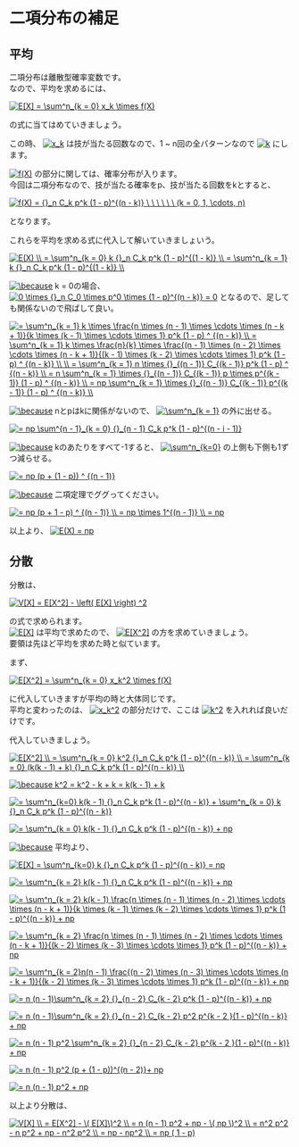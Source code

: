 # 二項分布の補足

## 平均

二項分布は離散型確率変数です。  
なので、平均を求めるには、

<a href="https://www.codecogs.com/eqnedit.php?latex=E[X]&space;=&space;\sum^n_{k&space;=&space;0}&space;x_k&space;\times&space;f(X)" target="_blank"><img src="https://latex.codecogs.com/gif.latex?E[X]&space;=&space;\sum^n_{k&space;=&space;0}&space;x_k&space;\times&space;f(X)" title="E[X] = \sum^n_{k = 0} x_k \times f(X)" /></a>

の式に当てはめていきましょう。

この時、
<a href="https://www.codecogs.com/eqnedit.php?latex=x_k" target="_blank"><img src="https://latex.codecogs.com/gif.latex?x_k" title="x_k" /></a>
は技が当たる回数なので、1 ~ n回の全パターンなので
<a href="https://www.codecogs.com/eqnedit.php?latex=k" target="_blank"><img src="https://latex.codecogs.com/gif.latex?k" title="k" /></a>
にします。

<a href="https://www.codecogs.com/eqnedit.php?latex=f(X)" target="_blank"><img src="https://latex.codecogs.com/gif.latex?f(X)" title="f(X)" /></a>
の部分に関しては、確率分布が入ります。  
今回は二項分布なので、技が当たる確率をp、技が当たる回数をkとすると、  

<a href="https://www.codecogs.com/eqnedit.php?latex=f(X)&space;=&space;{}_n&space;C_k&space;p^k&space;(1&space;-&space;p)^{(n&space;-&space;k)}&space;\&space;\&space;\&space;\&space;\&space;\&space;(k&space;=&space;0,&space;1,&space;\cdots,&space;n)" target="_blank"><img src="https://latex.codecogs.com/gif.latex?f(X)&space;=&space;{}_n&space;C_k&space;p^k&space;(1&space;-&space;p)^{(n&space;-&space;k)}&space;\&space;\&space;\&space;\&space;\&space;\&space;(k&space;=&space;0,&space;1,&space;\cdots,&space;n)" title="f(X) = {}_n C_k p^k (1 - p)^{(n - k)} \ \ \ \ \ \ (k = 0, 1, \cdots, n)" /></a>

となります。

これらを平均を求める式に代入して解いていきましょいう。

<a href="https://www.codecogs.com/eqnedit.php?latex=E(X)&space;\\&space;=&space;\sum^n_{k&space;=&space;0}&space;k&space;{}_n&space;C_k&space;p^k&space;(1&space;-&space;p)^{(1&space;-&space;k)}&space;\\&space;=&space;\sum^n_{k&space;=&space;1}&space;k&space;{}_n&space;C_k&space;p^k&space;(1&space;-&space;p)^{(1&space;-&space;k)}&space;\\" target="_blank"><img src="https://latex.codecogs.com/gif.latex?E(X)&space;\\&space;=&space;\sum^n_{k&space;=&space;0}&space;k&space;{}_n&space;C_k&space;p^k&space;(1&space;-&space;p)^{(1&space;-&space;k)}&space;\\&space;=&space;\sum^n_{k&space;=&space;1}&space;k&space;{}_n&space;C_k&space;p^k&space;(1&space;-&space;p)^{(1&space;-&space;k)}&space;\\" title="E(X) \\ = \sum^n_{k = 0} k {}_n C_k p^k (1 - p)^{(1 - k)} \\ = \sum^n_{k = 1} k {}_n C_k p^k (1 - p)^{(1 - k)} \\" /></a>

<a href="https://www.codecogs.com/eqnedit.php?latex=\because" target="_blank"><img src="https://latex.codecogs.com/gif.latex?\because" title="\because" /></a>
k = 0の場合、
<a href="https://www.codecogs.com/eqnedit.php?latex=0&space;\times&space;{}_n&space;C_0&space;\times&space;p^0&space;\times&space;(1&space;-&space;p)^{(n&space;-&space;k)}&space;=&space;0" target="_blank"><img src="https://latex.codecogs.com/gif.latex?0&space;\times&space;{}_n&space;C_0&space;\times&space;p^0&space;\times&space;(1&space;-&space;p)^{(n&space;-&space;k)}&space;=&space;0" title="0 \times {}_n C_0 \times p^0 \times (1 - p)^{(n - k)} = 0" /></a>
となるので、足しても関係ないので飛ばして良い。

<a href="https://www.codecogs.com/eqnedit.php?latex==&space;\sum^n_{k&space;=&space;1}&space;k&space;\times&space;\frac{n&space;\times&space;(n&space;-&space;1)&space;\times&space;\cdots&space;\times&space;(n&space;-&space;k&space;&plus;&space;1)}{k&space;\times&space;(k&space;-&space;1)&space;\times&space;\cdots&space;\times&space;1}&space;p^k&space;(1&space;-&space;p)&space;^&space;{(n&space;-&space;k)}&space;\\&space;=&space;\sum^n_{k&space;=&space;1}&space;k&space;\times&space;\frac{n}{k}&space;\times&space;\frac{(n&space;-&space;1)&space;\times&space;(n&space;-&space;2)&space;\times&space;\cdots&space;\times&space;(n&space;-&space;k&space;&plus;&space;1)}{(k&space;-&space;1)&space;\times&space;(k&space;-&space;2)&space;\times&space;\cdots&space;\times&space;1}&space;p^k&space;(1&space;-&space;p)&space;^&space;{(n&space;-&space;k)}&space;\\&space;\\&space;=&space;\sum^n_{k&space;=&space;1}&space;n&space;\times&space;{}_{(n&space;-&space;1)}&space;C_{(k&space;-&space;1)}&space;p^k&space;(1&space;-&space;p)&space;^&space;{(n&space;-&space;k)}&space;\\&space;=&space;n&space;\sum^n_{k&space;=&space;1}&space;\times&space;{}_{(n&space;-&space;1)}&space;C_{(k&space;-&space;1)}&space;p&space;\times&space;p^{(k&space;-&space;1)}&space;(1&space;-&space;p)&space;^&space;{(n&space;-&space;k)}&space;\\&space;=&space;np&space;\sum^n_{k&space;=&space;1}&space;\times&space;{}_{(n&space;-&space;1)}&space;C_{(k&space;-&space;1)}&space;p^{(k&space;-&space;1)}&space;(1&space;-&space;p)&space;^&space;{(n&space;-&space;k)}&space;\\" target="_blank"><img src="https://latex.codecogs.com/gif.latex?=&space;\sum^n_{k&space;=&space;1}&space;k&space;\times&space;\frac{n&space;\times&space;(n&space;-&space;1)&space;\times&space;\cdots&space;\times&space;(n&space;-&space;k&space;&plus;&space;1)}{k&space;\times&space;(k&space;-&space;1)&space;\times&space;\cdots&space;\times&space;1}&space;p^k&space;(1&space;-&space;p)&space;^&space;{(n&space;-&space;k)}&space;\\&space;=&space;\sum^n_{k&space;=&space;1}&space;k&space;\times&space;\frac{n}{k}&space;\times&space;\frac{(n&space;-&space;1)&space;\times&space;(n&space;-&space;2)&space;\times&space;\cdots&space;\times&space;(n&space;-&space;k&space;&plus;&space;1)}{(k&space;-&space;1)&space;\times&space;(k&space;-&space;2)&space;\times&space;\cdots&space;\times&space;1}&space;p^k&space;(1&space;-&space;p)&space;^&space;{(n&space;-&space;k)}&space;\\&space;\\&space;=&space;\sum^n_{k&space;=&space;1}&space;n&space;\times&space;{}_{(n&space;-&space;1)}&space;C_{(k&space;-&space;1)}&space;p^k&space;(1&space;-&space;p)&space;^&space;{(n&space;-&space;k)}&space;\\&space;=&space;n&space;\sum^n_{k&space;=&space;1}&space;\times&space;{}_{(n&space;-&space;1)}&space;C_{(k&space;-&space;1)}&space;p&space;\times&space;p^{(k&space;-&space;1)}&space;(1&space;-&space;p)&space;^&space;{(n&space;-&space;k)}&space;\\&space;=&space;np&space;\sum^n_{k&space;=&space;1}&space;\times&space;{}_{(n&space;-&space;1)}&space;C_{(k&space;-&space;1)}&space;p^{(k&space;-&space;1)}&space;(1&space;-&space;p)&space;^&space;{(n&space;-&space;k)}&space;\\" title="= \sum^n_{k = 1} k \times \frac{n \times (n - 1) \times \cdots \times (n - k + 1)}{k \times (k - 1) \times \cdots \times 1} p^k (1 - p) ^ {(n - k)} \\ = \sum^n_{k = 1} k \times \frac{n}{k} \times \frac{(n - 1) \times (n - 2) \times \cdots \times (n - k + 1)}{(k - 1) \times (k - 2) \times \cdots \times 1} p^k (1 - p) ^ {(n - k)} \\ \\ = \sum^n_{k = 1} n \times {}_{(n - 1)} C_{(k - 1)} p^k (1 - p) ^ {(n - k)} \\ = n \sum^n_{k = 1} \times {}_{(n - 1)} C_{(k - 1)} p \times p^{(k - 1)} (1 - p) ^ {(n - k)} \\ = np \sum^n_{k = 1} \times {}_{(n - 1)} C_{(k - 1)} p^{(k - 1)} (1 - p) ^ {(n - k)} \\" /></a>

<a href="https://www.codecogs.com/eqnedit.php?latex=\because" target="_blank"><img src="https://latex.codecogs.com/gif.latex?\because" title="\because" /></a>
nとpはkに関係がないので、
<a href="https://www.codecogs.com/eqnedit.php?latex=\sum^n_{k&space;=&space;1}" target="_blank"><img src="https://latex.codecogs.com/gif.latex?\sum^n_{k&space;=&space;1}" title="\sum^n_{k = 1}" /></a>
の外に出せる。

<a href="https://www.codecogs.com/eqnedit.php?latex==&space;np&space;\sum^{n&space;-&space;1}_{k&space;=&space;0}&space;{}_{n&space;-&space;1}&space;C_k&space;p^k&space;(1&space;-&space;p)^{(n&space;-&space;i&space;-&space;1)}" target="_blank"><img src="https://latex.codecogs.com/gif.latex?=&space;np&space;\sum^{n&space;-&space;1}_{k&space;=&space;0}&space;{}_{n&space;-&space;1}&space;C_k&space;p^k&space;(1&space;-&space;p)^{(n&space;-&space;i&space;-&space;1)}" title="= np \sum^{n - 1}_{k = 0} {}_{n - 1} C_k p^k (1 - p)^{(n - i - 1)}" /></a>

<a href="https://www.codecogs.com/eqnedit.php?latex=\because" target="_blank"><img src="https://latex.codecogs.com/gif.latex?\because" title="\because" /></a>
kのあたりをすべて-1すると、
<a href="https://www.codecogs.com/eqnedit.php?latex=\sum^n_{k=0}" target="_blank"><img src="https://latex.codecogs.com/gif.latex?\sum^n_{k=0}" title="\sum^n_{k=0}" /></a>
の上側も下側も1ずつ減らせる。  

<a href="https://www.codecogs.com/eqnedit.php?latex==&space;np&space;(p&space;&plus;&space;(1&space;-&space;p))&space;^&space;{(n&space;-&space;1)}" target="_blank"><img src="https://latex.codecogs.com/gif.latex?=&space;np&space;(p&space;&plus;&space;(1&space;-&space;p))&space;^&space;{(n&space;-&space;1)}" title="= np (p + (1 - p)) ^ {(n - 1)}" /></a>

<a href="https://www.codecogs.com/eqnedit.php?latex=\because" target="_blank"><img src="https://latex.codecogs.com/gif.latex?\because" title="\because" /></a>
二項定理でググってください。

<a href="https://www.codecogs.com/eqnedit.php?latex==&space;np&space;(p&space;&plus;&space;1&space;-&space;p)&space;^&space;{(n&space;-&space;1)}&space;\\&space;=&space;np&space;\times&space;1^{(n&space;-&space;1)}&space;\\&space;=&space;np" target="_blank"><img src="https://latex.codecogs.com/gif.latex?=&space;np&space;(p&space;&plus;&space;1&space;-&space;p)&space;^&space;{(n&space;-&space;1)}&space;\\&space;=&space;np&space;\times&space;1^{(n&space;-&space;1)}&space;\\&space;=&space;np" title="= np (p + 1 - p) ^ {(n - 1)} \\ = np \times 1^{(n - 1)} \\ = np" /></a>

以上より、
<a href="https://www.codecogs.com/eqnedit.php?latex=E(X)&space;=&space;np" target="_blank"><img src="https://latex.codecogs.com/gif.latex?E(X)&space;=&space;np" title="E(X) = np" /></a>

## 分散

分散は、

<a href="https://www.codecogs.com/eqnedit.php?latex=V[X]&space;=&space;E[X^2]&space;-&space;\left(&space;E[X]&space;\right)&space;^2" target="_blank"><img src="https://latex.codecogs.com/gif.latex?V[X]&space;=&space;E[X^2]&space;-&space;\left(&space;E[X]&space;\right)&space;^2" title="V[X] = E[X^2] - \left( E[X] \right) ^2" /></a>

の式で求められます。  
<a href="https://www.codecogs.com/eqnedit.php?latex=E[X]" target="_blank"><img src="https://latex.codecogs.com/gif.latex?E[X]" title="E[X]" /></a>
は平均で求めたので、
<a href="https://www.codecogs.com/eqnedit.php?latex=E[X^2]" target="_blank"><img src="https://latex.codecogs.com/gif.latex?E[X^2]" title="E[X^2]" /></a>
の方を求めていきましょう。  
要領は先ほど平均を求めた時と似ています。

まず、

<a href="https://www.codecogs.com/eqnedit.php?latex=E[X^2]&space;=&space;\sum^n_{k&space;=&space;0}&space;x_k^2&space;\times&space;f(X)" target="_blank"><img src="https://latex.codecogs.com/gif.latex?E[X^2]&space;=&space;\sum^n_{k&space;=&space;0}&space;x_k^2&space;\times&space;f(X)" title="E[X^2] = \sum^n_{k = 0} x_k^2 \times f(X)" /></a>

に代入していきますが平均の時と大体同じです。  
平均と変わったのは、
<a href="https://www.codecogs.com/eqnedit.php?latex=x_k^2" target="_blank"><img src="https://latex.codecogs.com/gif.latex?x_k^2" title="x_k^2" /></a>
の部分だけで、ここは
<a href="https://www.codecogs.com/eqnedit.php?latex=k^2" target="_blank"><img src="https://latex.codecogs.com/gif.latex?k^2" title="k^2" /></a>
を入れれば良いだけです。

代入していきましょう。

<a href="https://www.codecogs.com/eqnedit.php?latex=E[X^2]&space;\\&space;=&space;\sum^n_{k&space;=&space;0}&space;k^2&space;{}_n&space;C_k&space;p^k&space;(1&space;-&space;p)^{(n&space;-&space;k)}&space;\\&space;=&space;\sum^n_{k&space;=&space;0}&space;(k(k&space;-&space;1)&space;&plus;&space;k)&space;{}_n&space;C_k&space;p^k&space;(1&space;-&space;p)^{(n&space;-&space;k)}&space;\\" target="_blank"><img src="https://latex.codecogs.com/gif.latex?E[X^2]&space;\\&space;=&space;\sum^n_{k&space;=&space;0}&space;k^2&space;{}_n&space;C_k&space;p^k&space;(1&space;-&space;p)^{(n&space;-&space;k)}&space;\\&space;=&space;\sum^n_{k&space;=&space;0}&space;(k(k&space;-&space;1)&space;&plus;&space;k)&space;{}_n&space;C_k&space;p^k&space;(1&space;-&space;p)^{(n&space;-&space;k)}&space;\\" title="E[X^2] \\ = \sum^n_{k = 0} k^2 {}_n C_k p^k (1 - p)^{(n - k)} \\ = \sum^n_{k = 0} (k(k - 1) + k) {}_n C_k p^k (1 - p)^{(n - k)} \\" /></a>

<a href="https://www.codecogs.com/eqnedit.php?latex=\because&space;k^2&space;=&space;k^2&space;-&space;k&space;&plus;&space;k&space;=&space;k(k&space;-&space;1)&space;&plus;&space;k" target="_blank"><img src="https://latex.codecogs.com/gif.latex?\because&space;k^2&space;=&space;k^2&space;-&space;k&space;&plus;&space;k&space;=&space;k(k&space;-&space;1)&space;&plus;&space;k" title="\because k^2 = k^2 - k + k = k(k - 1) + k" /></a>

<a href="https://www.codecogs.com/eqnedit.php?latex==&space;\sum^n_{k=0}&space;k(k&space;-&space;1)&space;{}_n&space;C_k&space;p^k&space;(1&space;-&space;p)^{(n&space;-&space;k)}&space;&plus;&space;\sum^n_{k&space;=&space;0}&space;k&space;{}_n&space;C_k&space;p^k&space;(1&space;-&space;p)^{(n&space;-&space;k)}" target="_blank"><img src="https://latex.codecogs.com/gif.latex?=&space;\sum^n_{k=0}&space;k(k&space;-&space;1)&space;{}_n&space;C_k&space;p^k&space;(1&space;-&space;p)^{(n&space;-&space;k)}&space;&plus;&space;\sum^n_{k&space;=&space;0}&space;k&space;{}_n&space;C_k&space;p^k&space;(1&space;-&space;p)^{(n&space;-&space;k)}" title="= \sum^n_{k=0} k(k - 1) {}_n C_k p^k (1 - p)^{(n - k)} + \sum^n_{k = 0} k {}_n C_k p^k (1 - p)^{(n - k)}" /></a>

<a href="https://www.codecogs.com/eqnedit.php?latex==&space;\sum^n_{k&space;=&space;0}&space;k(k&space;-&space;1)&space;{}_n&space;C_k&space;p^k&space;(1&space;-&space;p)^{(n&space;-&space;k)}&space;&plus;&space;np" target="_blank"><img src="https://latex.codecogs.com/gif.latex?=&space;\sum^n_{k&space;=&space;0}&space;k(k&space;-&space;1)&space;{}_n&space;C_k&space;p^k&space;(1&space;-&space;p)^{(n&space;-&space;k)}&space;&plus;&space;np" title="= \sum^n_{k = 0} k(k - 1) {}_n C_k p^k (1 - p)^{(n - k)} + np" /></a>

<a href="https://www.codecogs.com/eqnedit.php?latex=\because" target="_blank"><img src="https://latex.codecogs.com/gif.latex?\because" title="\because" /></a>
平均より、

<a href="https://www.codecogs.com/eqnedit.php?latex=E[X]&space;=&space;\sum^n_{k=0}&space;k&space;{}_n&space;C_k&space;p^k&space;(1&space;-&space;p)^{(n&space;-&space;k)}&space;=&space;np" target="_blank"><img src="https://latex.codecogs.com/gif.latex?E[X]&space;=&space;\sum^n_{k=0}&space;k&space;{}_n&space;C_k&space;p^k&space;(1&space;-&space;p)^{(n&space;-&space;k)}&space;=&space;np" title="E[X] = \sum^n_{k=0} k {}_n C_k p^k (1 - p)^{(n - k)} = np" /></a>

<a href="https://www.codecogs.com/eqnedit.php?latex==&space;\sum^n_{k&space;=&space;2}&space;k(k&space;-&space;1)&space;{}_n&space;C_k&space;p^k&space;(1&space;-&space;p)^{(n&space;-&space;k)}&space;&plus;&space;np" target="_blank"><img src="https://latex.codecogs.com/gif.latex?=&space;\sum^n_{k&space;=&space;2}&space;k(k&space;-&space;1)&space;{}_n&space;C_k&space;p^k&space;(1&space;-&space;p)^{(n&space;-&space;k)}&space;&plus;&space;np" title="= \sum^n_{k = 2} k(k - 1) {}_n C_k p^k (1 - p)^{(n - k)} + np" /></a>

<a href="https://www.codecogs.com/eqnedit.php?latex==&space;\sum^n_{k&space;=&space;2}&space;k(k&space;-&space;1)&space;\frac{n&space;\times&space;(n&space;-&space;1)&space;\times&space;(n&space;-&space;2)&space;\times&space;\cdots&space;\times&space;(n&space;-&space;k&space;&plus;&space;1)}{k&space;\times&space;(k&space;-&space;1)&space;\times&space;(k&space;-&space;2)&space;\times&space;\cdots&space;\times&space;1}&space;p^k&space;(1&space;-&space;p)^{(n&space;-&space;k)}&space;&plus;&space;np" target="_blank"><img src="https://latex.codecogs.com/gif.latex?=&space;\sum^n_{k&space;=&space;2}&space;k(k&space;-&space;1)&space;\frac{n&space;\times&space;(n&space;-&space;1)&space;\times&space;(n&space;-&space;2)&space;\times&space;\cdots&space;\times&space;(n&space;-&space;k&space;&plus;&space;1)}{k&space;\times&space;(k&space;-&space;1)&space;\times&space;(k&space;-&space;2)&space;\times&space;\cdots&space;\times&space;1}&space;p^k&space;(1&space;-&space;p)^{(n&space;-&space;k)}&space;&plus;&space;np" title="= \sum^n_{k = 2} k(k - 1) \frac{n \times (n - 1) \times (n - 2) \times \cdots \times (n - k + 1)}{k \times (k - 1) \times (k - 2) \times \cdots \times 1} p^k (1 - p)^{(n - k)} + np" /></a>

<a href="https://www.codecogs.com/eqnedit.php?latex==&space;\sum^n_{k&space;=&space;2}&space;\frac{n&space;\times&space;(n&space;-&space;1)&space;\times&space;(n&space;-&space;2)&space;\times&space;\cdots&space;\times&space;(n&space;-&space;k&space;&plus;&space;1)}{(k&space;-&space;2)&space;\times&space;(k&space;-&space;3)&space;\times&space;\cdots&space;\times&space;1}&space;p^k&space;(1&space;-&space;p)^{(n&space;-&space;k)}&space;&plus;&space;np" target="_blank"><img src="https://latex.codecogs.com/gif.latex?=&space;\sum^n_{k&space;=&space;2}&space;\frac{n&space;\times&space;(n&space;-&space;1)&space;\times&space;(n&space;-&space;2)&space;\times&space;\cdots&space;\times&space;(n&space;-&space;k&space;&plus;&space;1)}{(k&space;-&space;2)&space;\times&space;(k&space;-&space;3)&space;\times&space;\cdots&space;\times&space;1}&space;p^k&space;(1&space;-&space;p)^{(n&space;-&space;k)}&space;&plus;&space;np" title="= \sum^n_{k = 2} \frac{n \times (n - 1) \times (n - 2) \times \cdots \times (n - k + 1)}{(k - 2) \times (k - 3) \times \cdots \times 1} p^k (1 - p)^{(n - k)} + np" /></a>

<a href="https://www.codecogs.com/eqnedit.php?latex==&space;\sum^n_{k&space;=&space;2}n(n&space;-&space;1)&space;\frac{(n&space;-&space;2)&space;\times&space;(n&space;-&space;3)&space;\times&space;\cdots&space;\times&space;(n&space;-&space;k&space;&plus;&space;1)}{(k&space;-&space;2)&space;\times&space;(k&space;-&space;3)&space;\times&space;\cdots&space;\times&space;1}&space;p^k&space;(1&space;-&space;p)^{(n&space;-&space;k)}&space;&plus;&space;np" target="_blank"><img src="https://latex.codecogs.com/gif.latex?=&space;\sum^n_{k&space;=&space;2}n(n&space;-&space;1)&space;\frac{(n&space;-&space;2)&space;\times&space;(n&space;-&space;3)&space;\times&space;\cdots&space;\times&space;(n&space;-&space;k&space;&plus;&space;1)}{(k&space;-&space;2)&space;\times&space;(k&space;-&space;3)&space;\times&space;\cdots&space;\times&space;1}&space;p^k&space;(1&space;-&space;p)^{(n&space;-&space;k)}&space;&plus;&space;np" title="= \sum^n_{k = 2}n(n - 1) \frac{(n - 2) \times (n - 3) \times \cdots \times (n - k + 1)}{(k - 2) \times (k - 3) \times \cdots \times 1} p^k (1 - p)^{(n - k)} + np" /></a>

<a href="https://www.codecogs.com/eqnedit.php?latex==&space;n&space;(n&space;-&space;1)\sum^n_{k&space;=&space;2}&space;{}_{n&space;-&space;2}&space;C_{k&space;-&space;2}&space;p^k&space;(1&space;-&space;p)^{(n&space;-&space;k)}&space;&plus;&space;np" target="_blank"><img src="https://latex.codecogs.com/gif.latex?=&space;n&space;(n&space;-&space;1)\sum^n_{k&space;=&space;2}&space;{}_{n&space;-&space;2}&space;C_{k&space;-&space;2}&space;p^k&space;(1&space;-&space;p)^{(n&space;-&space;k)}&space;&plus;&space;np" title="= n (n - 1)\sum^n_{k = 2} {}_{n - 2} C_{k - 2} p^k (1 - p)^{(n - k)} + np" /></a>

<a href="https://www.codecogs.com/eqnedit.php?latex==&space;n&space;(n&space;-&space;1)\sum^n_{k&space;=&space;2}&space;{}_{n&space;-&space;2}&space;C_{k&space;-&space;2}&space;p^2&space;p^{k&space;-&space;2&space;}(1&space;-&space;p)^{(n&space;-&space;k)}&space;&plus;&space;np" target="_blank"><img src="https://latex.codecogs.com/gif.latex?=&space;n&space;(n&space;-&space;1)\sum^n_{k&space;=&space;2}&space;{}_{n&space;-&space;2}&space;C_{k&space;-&space;2}&space;p^2&space;p^{k&space;-&space;2&space;}(1&space;-&space;p)^{(n&space;-&space;k)}&space;&plus;&space;np" title="= n (n - 1)\sum^n_{k = 2} {}_{n - 2} C_{k - 2} p^2 p^{k - 2 }(1 - p)^{(n - k)} + np" /></a>

<a href="https://www.codecogs.com/eqnedit.php?latex==&space;n&space;(n&space;-&space;1)&space;p^2&space;\sum^n_{k&space;=&space;2}&space;{}_{n&space;-&space;2}&space;C_{k&space;-&space;2}&space;p^{k&space;-&space;2&space;}(1&space;-&space;p)^{(n&space;-&space;k)}&space;&plus;&space;np" target="_blank"><img src="https://latex.codecogs.com/gif.latex?=&space;n&space;(n&space;-&space;1)&space;p^2&space;\sum^n_{k&space;=&space;2}&space;{}_{n&space;-&space;2}&space;C_{k&space;-&space;2}&space;p^{k&space;-&space;2&space;}(1&space;-&space;p)^{(n&space;-&space;k)}&space;&plus;&space;np" title="= n (n - 1) p^2 \sum^n_{k = 2} {}_{n - 2} C_{k - 2} p^{k - 2 }(1 - p)^{(n - k)} + np" /></a>

<a href="https://www.codecogs.com/eqnedit.php?latex==&space;n&space;(n&space;-&space;1)&space;p^2&space;(p&space;&plus;&space;(1&space;-&space;p))^{(n&space;-&space;2)}&plus;&space;np" target="_blank"><img src="https://latex.codecogs.com/gif.latex?=&space;n&space;(n&space;-&space;1)&space;p^2&space;(p&space;&plus;&space;(1&space;-&space;p))^{(n&space;-&space;2)}&plus;&space;np" title="= n (n - 1) p^2 (p + (1 - p))^{(n - 2)}+ np" /></a>

<a href="https://www.codecogs.com/eqnedit.php?latex==&space;n&space;(n&space;-&space;1)&space;p^2&space;&plus;&space;np" target="_blank"><img src="https://latex.codecogs.com/gif.latex?=&space;n&space;(n&space;-&space;1)&space;p^2&space;&plus;&space;np" title="= n (n - 1) p^2 + np" /></a>

以上より分散は、

<a href="https://www.codecogs.com/eqnedit.php?latex=V[X]&space;\\&space;=&space;E[X^2]&space;-&space;\(&space;E[X]\)^2&space;\\&space;=&space;n&space;(n&space;-&space;1)&space;p^2&space;&plus;&space;np&space;-&space;\(&space;np&space;\)^2&space;\\&space;=&space;n^2&space;p^2&space;-&space;n&space;p^2&space;&plus;&space;np&space;-&space;n^2&space;p^2&space;\\&space;=&space;np&space;-&space;np^2&space;\\&space;=&space;np&space;(&space;1&space;-&space;p)" target="_blank"><img src="https://latex.codecogs.com/gif.latex?V[X]&space;\\&space;=&space;E[X^2]&space;-&space;\(&space;E[X]\)^2&space;\\&space;=&space;n&space;(n&space;-&space;1)&space;p^2&space;&plus;&space;np&space;-&space;\(&space;np&space;\)^2&space;\\&space;=&space;n^2&space;p^2&space;-&space;n&space;p^2&space;&plus;&space;np&space;-&space;n^2&space;p^2&space;\\&space;=&space;np&space;-&space;np^2&space;\\&space;=&space;np&space;(&space;1&space;-&space;p)" title="V[X] \\ = E[X^2] - \( E[X]\)^2 \\ = n (n - 1) p^2 + np - \( np \)^2 \\ = n^2 p^2 - n p^2 + np - n^2 p^2 \\ = np - np^2 \\ = np ( 1 - p)" /></a>
